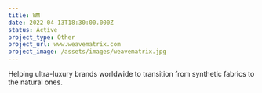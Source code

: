 ```yaml
---
title: WM
date: 2022-04-13T18:30:00.000Z
status: Active
project_type: Other
project_url: www.weavematrix.com
project_image: /assets/images/weavematrix.jpg
---
```

Helping ultra-luxury brands worldwide to transition from synthetic fabrics to the natural ones.